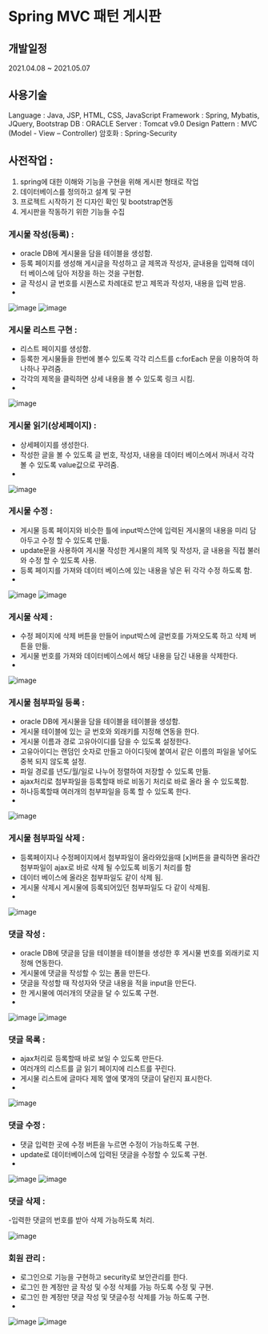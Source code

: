 # Spring MVC 패턴 게시판

## 개발일정
2021.04.08 ~ 2021.05.07

## 사용기술
Language : Java, JSP, HTML, CSS, JavaScript
Framework : Spring, Mybatis, JQuery, Bootstrap
DB : ORACLE
Server : Tomcat v9.0
Design Pattern : MVC (Model - View – Controller)
암호화 : Spring-Security


## 사전작업 :
1. spring에 대한 이해와 기능을 구현을 위해 게시판 형태로 작업
2. 데이터베이스를 정의하고 설계 및 구현
3. 프로젝트 시작하기 전 디자인 확인 및 bootstrap연동
4. 게시판을 작동하기 위한 기능들 수집

### 게시물 작성(등록) :
- oracle DB에 게시물을 담을 테이블을 생성함.
- 등록 페이지를 생성해 게시글을 작성하고 글 제목과 작성자, 글내용을 입력해 데이터 베이스에 담아 저장을 하는 것을 구현함.
- 글 작성시 글 번호를 시퀀스로 차례대로 받고 제목과 작성자, 내용을 입력 받음.
- 
![image](https://user-images.githubusercontent.com/75818141/128600930-b9713cc5-c6be-48ca-8f11-3271976b104a.png)
![image](https://user-images.githubusercontent.com/75818141/128600951-0994e50a-8c00-48b2-856f-07a2a9e54054.png)


### 게시물 리스트 구현 :
- 리스트 페이지를 생성함.
- 등록한 게시물들을 한번에 볼수 있도록 각각 리스트를 c:forEach 문을 이용하여 하나하나 꾸려줌.
- 각각의 제목을 클릭하면 상세 내용을 볼 수 있도록 링크 시킴.
- 
![image](https://user-images.githubusercontent.com/75818141/128600996-fd1428e4-4c07-401c-b531-8b317158a6a5.png)


### 게시물 읽기(상세페이지) : 
- 상세페이지를 생성한다.
- 작성한 글을 볼 수 있도록 글 번호, 작성자, 내용을 데이터 베이스에서 꺼내서 각각 볼 수 있도록 value값으로 꾸려줌.
- 
![image](https://user-images.githubusercontent.com/75818141/128601001-7454eb79-0b98-424c-9297-c6ae4f0296e7.png)


### 게시물 수정 : 
- 게시물 등록 페이지와 비슷한 틀에 input박스안에 입력된 게시물의 내용을 미리 담아두고 수정 할 수 있도록 만듦.
- update문을 사용하여 게시물 작성한 게시물의 제목 및 작성자, 글 내용을 직접 불러와 수정 할 수 있도록 사용.
- 등록 페이지를 가져와 데이터 베이스에 있는 내용을 넣은 뒤 각각 수정 하도록 함.
- 
![image](https://user-images.githubusercontent.com/75818141/128601020-9b9fe498-3f1b-41e2-b38d-a1922664d862.png)
![image](https://user-images.githubusercontent.com/75818141/128601031-442d13a0-2798-46e1-862b-970c74c92b3b.png)


### 게시물 삭제 :
- 수정 페이지에 삭제 버튼을 만들어 input박스에 글번호를 가져오도록 하고 삭제 버튼을 만듦.
- 게시물 번호를 가져와 데이터베이스에서 해당 내용을 담긴 내용을 삭제한다.
- 
![image](https://user-images.githubusercontent.com/75818141/128601043-ecc89eb5-87b8-406d-b0b0-aee7f2b76fb6.png)


### 게시물 첨부파일 등록 :
- oracle DB에 게시물을 담을 테이블을 테이블을 생성함.
- 게시물 테이블에 있는 글 번호와 외래키를 지정해 연동을 한다.
- 게시물 이름과 경로 고유아이디를 담을 수 있도록 설정한다.
- 고유아이디는 랜덤인 숫자로 만들고 아이디뒷에 붙여서 같은 이름의 파일을 넣어도 중복 되지 않도록 설정.
- 파일 경로를 년도/월/일로 나누어 정렬하여 저장할 수 있도록 만듦.
-  ajax처리로 첨부파일을 등록할때 바로 비동기 처리로 바로 올라 올 수 있도록함.
- 하나등록할때 여러개의 첨부파일을 등록 할 수 있도록 한다.
- 
![image](https://user-images.githubusercontent.com/75818141/128601061-85589226-5643-476b-a747-385134e610a4.png)


### 게시물 첨부파일 삭제 :
- 등록페이지나 수정페이지에서 첨부파일이 올라와있을때 [x]버튼을 클릭하면 올라간 첨부파일이 ajax로 바로 삭제 될 수있도록 비동기 처리를 함
- 데이터 베이스에 올라온 첨부파일도 같이 삭제 됨.
- 게시물 삭제시 게시물에 등록되어있던 첨부파일도 다 같이 삭제됨.
- 
![image](https://user-images.githubusercontent.com/75818141/128601081-5dad235a-2f53-4f1e-8e75-8bf0b384f9aa.png)


### 댓글 작성 :
- oracle DB에 댓글을 담을 테이블을 테이블을 생성한 후 게시물 번호를 외래키로 지정해 연동한다.
- 게시물에 댓글을 작성할 수 있는 폼을 만든다.
- 댓글을 작성할 때 작성자와 댓글 내용을 적을 input을 만든다.
- 한 게시물에 여러개의 댓글을 달 수 있도록 구현.
- 
![image](https://user-images.githubusercontent.com/75818141/128601104-8391d459-a053-4386-925a-f922214736b7.png)
![image](https://user-images.githubusercontent.com/75818141/128601109-2c3cd74b-5558-4e7f-ae44-c9ff9fbd408d.png)


### 댓글 목록 : 
- ajax처리로 등록할때 바로 보일 수 있도록 만든다.
- 여러개의 리스트를 글 읽기 페이지에 리스트를 꾸린다.
- 게시물 리스트에 글마다 제목 옆에 몇개의 댓글이 달린지 표시한다.
- 
![image](https://user-images.githubusercontent.com/75818141/128601136-7b4a3556-a031-4bc5-b354-207efd0b6784.png)



### 댓글 수정 :
- 댓글 입력한 곳에 수정 버튼을 누르면 수정이 가능하도록 구현.
- update로 데이터베이스에 입력된 댓글을 수정할 수 있도록 구현.
- 
![image](https://user-images.githubusercontent.com/75818141/128601148-7e6a4a44-7e33-4d65-9a90-09cd54de4d39.png)
![image](https://user-images.githubusercontent.com/75818141/128601160-927b6599-dfce-445a-bd94-684599b096dc.png)


### 댓글 삭제 :
-입력한 댓글의 번호를 받아 삭제 가능하도록 처리.

![image](https://user-images.githubusercontent.com/75818141/128601167-9d2c063f-7e00-4e69-99c1-30ed30c4c969.png)


### 회원 관리 :
- 로그인으로 기능을 구현하고 security로 보안관리를 한다. 
- 로그인 한 계정만 글 작성 및 수정 삭제를 가능 하도록 수정 및 구현.
- 로그인 한 계정만 댓글 작성 및 댓글수정 삭제를 가능 하도록 구현.
- 
![image](https://user-images.githubusercontent.com/75818141/128601177-f76337e0-6511-4a19-af81-3046c4b895f0.png)
![image](https://user-images.githubusercontent.com/75818141/128601190-c662e005-f14f-4f85-89f3-64537514d244.png)


